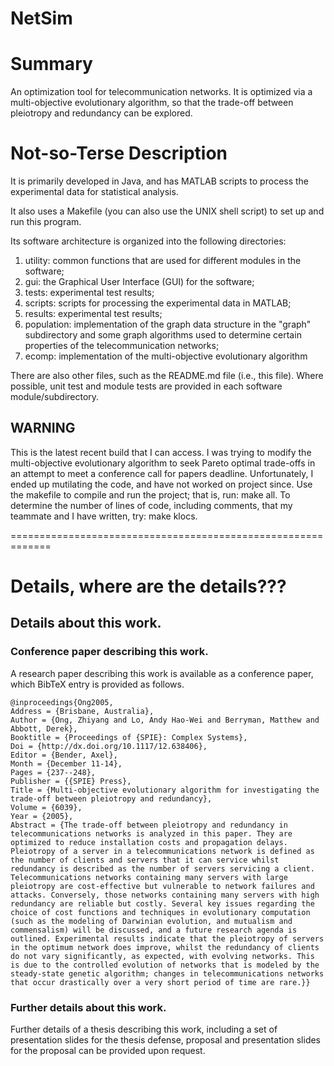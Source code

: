 NetSim
======

# Summary
An optimization tool for telecommunication networks. It is optimized via a multi-objective evolutionary algorithm, so that the trade-off between pleiotropy and redundancy can be explored.


# Not-so-Terse Description

It is primarily developed in Java, and has MATLAB scripts to process the experimental data for statistical analysis.

It also uses a Makefile (you can also use the UNIX shell script) to set up and run this program.

Its software architecture is organized into the following directories:  
1) utility: common functions that are used for different modules in the software;  
2) gui: the Graphical User Interface (GUI) for the software;  
3) tests: experimental test results;  
4) scripts: scripts for processing the experimental data in MATLAB;  
5) results: experimental test results;  
6) population: implementation of the graph data structure in the "graph" subdirectory and some graph algorithms used to determine certain properties of the telecommunication networks;  
7) ecomp: implementation of the multi-objective evolutionary algorithm  

There are also other files, such as the README.md file (i.e., this file). Where possible, unit test and module tests are provided in each software module/subdirectory.



## WARNING

This is the latest recent build that I can access. I was trying to modify the multi-objective evolutionary algorithm to seek Pareto optimal trade-offs in an attempt to meet a conference call for papers deadline. Unfortunately, I ended up mutilating the code, and have not worked on project since. Use the makefile to compile and run the project; that is, run: make all. To determine the number of lines of code, including comments, that my teammate and I have written, try: make klocs.







=============================================================

# Details, where are the details???

## Details about this work.

### Conference paper describing this work.

A research paper describing this work is available as a conference paper, which BibTeX entry is provided as follows.

	@inproceedings{Ong2005,
	Address = {Brisbane, Australia},  
	Author = {Ong, Zhiyang and Lo, Andy Hao-Wei and Berryman, Matthew and Abbott, Derek},  
	Booktitle = {Proceedings of {SPIE}: Complex Systems},  
	Doi = {http://dx.doi.org/10.1117/12.638406},  
	Editor = {Bender, Axel},  
	Month = {December 11-14},  
	Pages = {237--248},  
	Publisher = {{SPIE} Press},  
	Title = {Multi-objective evolutionary algorithm for investigating the trade-off between pleiotropy and redundancy},  
	Volume = {6039},  
	Year = {2005},  
	Abstract = {The trade-off between pleiotropy and redundancy in telecommunications networks is analyzed in this paper. They are optimized to reduce installation costs and propagation delays. Pleiotropy of a server in a telecommunications network is defined as the number of clients and servers that it can service whilst redundancy is described as the number of servers servicing a client. Telecommunications networks containing many servers with large pleiotropy are cost-effective but vulnerable to network failures and attacks. Conversely, those networks containing many servers with high redundancy are reliable but costly. Several key issues regarding the choice of cost functions and techniques in evolutionary computation (such as the modeling of Darwinian evolution, and mutualism and commensalism) will be discussed, and a future research agenda is outlined. Experimental results indicate that the pleiotropy of servers in the optimum network does improve, whilst the redundancy of clients do not vary significantly, as expected, with evolving networks. This is due to the controlled evolution of networks that is modeled by the steady-state genetic algorithm; changes in telecommunications networks that occur drastically over a very short period of time are rare.}}


### Further details about this work.

Further details of a thesis describing this work, including a set of presentation slides for the thesis defense, proposal and presentation slides for the proposal can be provided upon request.


